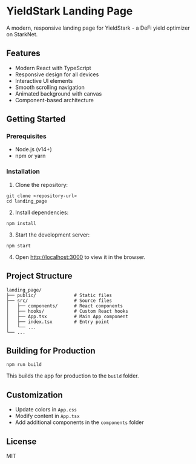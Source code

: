 # YieldStark Landing Page

A modern, responsive landing page for YieldStark - a DeFi yield optimizer on StarkNet.

## Features

- Modern React with TypeScript
- Responsive design for all devices
- Interactive UI elements
- Smooth scrolling navigation
- Animated background with canvas
- Component-based architecture

## Getting Started

### Prerequisites

- Node.js (v14+)
- npm or yarn

### Installation

1. Clone the repository:
```
git clone <repository-url>
cd landing_page
```

2. Install dependencies:
```
npm install
```

3. Start the development server:
```
npm start
```

4. Open [http://localhost:3000](http://localhost:3000) to view it in the browser.

## Project Structure

```
landing_page/
├── public/              # Static files
├── src/                 # Source files
│   ├── components/      # React components
│   ├── hooks/           # Custom React hooks
│   ├── App.tsx          # Main App component
│   ├── index.tsx        # Entry point
│   └── ...
└── ...
```

## Building for Production

```
npm run build
```

This builds the app for production to the `build` folder.

## Customization

- Update colors in `App.css`
- Modify content in `App.tsx`
- Add additional components in the `components` folder

## License

MIT
